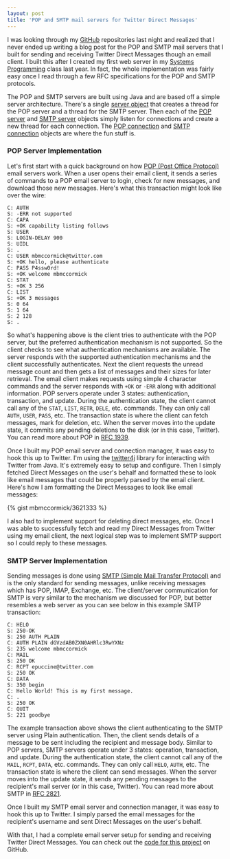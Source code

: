 ```yaml
---
layout: post
title: 'POP and SMTP mail servers for Twitter Direct Messages'
---
```


I was looking through my [GitHub](https://github.com/mbmccormick) repositories last night and realized that I never ended up writing a blog post for the POP and SMTP mail servers that I built for sending and receiving Twitter Direct Messages though an email client. I built this after I created my first web server in my [Systems Programming](http://www.cs.purdue.edu/homes/cs252/) class last year. In fact, the whole implementation was fairly easy once I read through a few RFC specifications for the POP and SMTP protocols.

The POP and SMTP servers are built using Java and are based off a simple server architecture. There's a single [server object](https://github.com/mbmccormick/twitter-dm-server/blob/master/Server.java) that creates a thread for the POP server and a thread for the SMTP server. Then each of the [POP server](https://github.com/mbmccormick/twitter-dm-server/blob/master/POPServer.java) and [SMTP server](https://github.com/mbmccormick/twitter-dm-server/blob/master/SMTPServer.java) objects simply listen for connections and create a new thread for each connection. The [POP connection](https://github.com/mbmccormick/twitter-dm-server/blob/master/POPServerConnection.java) and [SMTP connection](https://github.com/mbmccormick/twitter-dm-server/blob/master/SMTPServerConnection.java) objects are where the fun stuff is.

### POP Server Implementation

Let's first start with a quick background on how [POP (Post Office Protocol)](http://en.wikipedia.org/wiki/Post_Office_Protocol) email servers work. When a user opens their email client, it sends a series of commands to a POP email server to login, check for new messages, and download those new messages. Here's what this transaction might look like over the wire:

```
C: AUTH
S: -ERR not supported
C: CAPA
S: +OK capability listing follows
S: USER
S: LOGIN-DELAY 900
S: UIDL
S: .
C: USER mbmccormick@twitter.com
S: +OK hello, please authenticate
C: PASS P4ssw0rd!
S: +OK welcome mbmccormick
C: STAT
S: +OK 3 256
C: LIST
S: +OK 3 messages
S: 0 64
S: 1 64
S: 2 128
S: .
```

So what's happening above is the client tries to authenticate with the POP server, but the preferred authentication mechanism is not supported. So the client checks to see what authentication mechanisms are available. The server responds with the supported authentication mechanisms and the client successfully authenticates. Next the client requests the unread message count and then gets a list of messages and their sizes for later retrieval. The email client makes requests using simple 4 character commands and the server responds with `+OK` or `-ERR` along with additional information. POP servers operate under 3 states: authentication, transaction, and update. During the authentication state, the client cannot call any of the `STAT`, `LIST`, `RETR`, `DELE`, etc. commands. They can only call `AUTH`, `USER`, `PASS`, etc. The transaction state is where the client can fetch messages, mark for deletion, etc. When the server moves into the update state, it commits any pending deletions to the disk (or in this case, Twitter). You can read more about POP in [RFC 1939](http://www.ietf.org/rfc/rfc1939.txt).

Once I built my POP email server and connection manager, it was easy to hook this up to Twitter. I'm using the [twitter4j](http://twitter4j.org/en/index.html) library for interacting with Twitter from Java. It's extremely easy to setup and configure. Then I simply fetched Direct Messages on the user's behalf and formatted these to look like email messages that could be properly parsed by the email client. Here's how I am formatting the Direct Messages to look like email messages:

{% gist mbmccormick/3621333 %}

I also had to implement support for deleting direct messages, etc. Once I was able to successfully fetch and read my Direct Messages from Twitter using my email client, the next logical step was to implement SMTP support so I could reply to these messages.

### SMTP Server Implementation

Sending messages is done using [SMTP (Simple Mail Transfer Protocol)](http://en.wikipedia.org/wiki/Simple_Mail_Transfer_Protocol) and is the only standard for sending messages, unlike receiving messages which has POP, IMAP, Exchange, etc. The client/server communication for SMTP is very similar to the mechanism we discussed for POP, but better resembles a web server as you can see below in this example SMTP transaction:

```
C: HELO
S: 250-OK
S: 250 AUTH PLAIN
C: AUTH PLAIN dGVzdAB0ZXN0AHRlc3RwYXNz
S: 235 welcome mbmccormick
C: MAIL
S: 250 OK
C: RCPT epuccine@twitter.com
S: 250 OK
C: DATA
S: 350 begin
C: Hello World! This is my first message.
C: .
S: 250 OK
C: QUIT
S: 221 goodbye
```

The example transaction above shows the client authenticating to the SMTP server using Plain authentication. Then, the client sends details of a message to be sent including the recipient and message body. Similar to POP servers, SMTP servers operate under 3 states: operation, transaction, and update. During the authentication state, the client cannot call any of the `MAIL`, `RCPT`, `DATA`, etc. commands. They can only call `HELO`, `AUTH`, etc. The transaction state is where the client can send messages. When the server moves into the update state, it sends any pending messages to the recipient's mail server (or in this case, Twitter). You can read more about SMTP in [RFC 2821](http://www.ietf.org/rfc/rfc2821.txt).

Once I built my SMTP email server and connection manager, it was easy to hook this up to Twitter. I simply parsed the email messages for the recipient's username and sent Direct Messages on the user's behalf.

With that, I had a complete email server setup for sending and receiving Twitter Direct Messages. You can check out the [code for this project](https://github.com/mbmccormick/twitter-dm-server) on GitHub.
